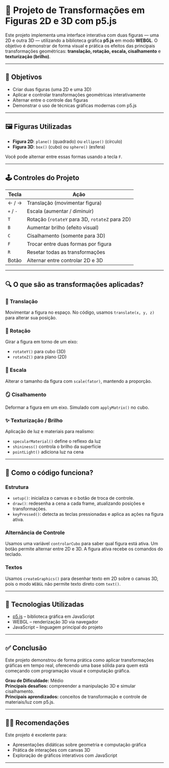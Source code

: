 # 🧊 Projeto de Transformações em Figuras 2D e 3D com p5.js

Este projeto implementa uma interface interativa com duas figuras — uma 2D e outra 3D — utilizando a biblioteca gráfica **p5.js** em modo **WEBGL**. O objetivo é demonstrar de forma visual e prática os efeitos das principais transformações geométricas: **translação, rotação, escala, cisalhamento** e **texturização (brilho)**.

---

## 🎯 Objetivos

- Criar duas figuras (uma 2D e uma 3D)
- Aplicar e controlar transformações geométricas interativamente
- Alternar entre o controle das figuras
- Demonstrar o uso de técnicas gráficas modernas com p5.js

---

## 🖼️ Figuras Utilizadas

- **Figura 2D**: `plane()` (quadrado) ou `ellipse()` (círculo)
- **Figura 3D**: `box()` (cubo) ou `sphere()` (esfera)

Você pode alternar entre essas formas usando a tecla `F`.

---

## 🕹️ Controles do Projeto

| Tecla         | Ação                                 |
|---------------|--------------------------------------|
| ← / →         | Translação (movimentar figura)       |
| `+` / `-`     | Escala (aumentar / diminuir)         |
| `T`           | Rotação (`rotateY` para 3D, `rotateZ` para 2D) |
| `B`           | Aumentar brilho (efeito visual)      |
| `C`           | Cisalhamento (somente para 3D)       |
| `F`           | Trocar entre duas formas por figura  |
| `R`           | Resetar todas as transformações      |
| Botão         | Alternar entre controlar 2D e 3D     |

---

## 🔍 O que são as transformações aplicadas?

### 🧭 Translação
Movimentar a figura no espaço. No código, usamos `translate(x, y, z)` para alterar sua posição.

### 🔁 Rotação
Girar a figura em torno de um eixo:
- `rotateY()` para cubo (3D)
- `rotateZ()` para plano (2D)

### 📏 Escala
Alterar o tamanho da figura com `scale(fator)`, mantendo a proporção.

### 🪞 Cisalhamento
Deformar a figura em um eixo. Simulado com `applyMatrix()` no cubo.

### ✨ Texturização / Brilho
Aplicação de luz e materiais para realismo:
- `specularMaterial()` define o reflexo da luz
- `shininess()` controla o brilho da superfície
- `pointLight()` adiciona luz na cena

---

## 🧠 Como o código funciona?

### Estrutura

- `setup()`: inicializa o canvas e o botão de troca de controle.
- `draw()`: redesenha a cena a cada frame, atualizando posições e transformações.
- `keyPressed()`: detecta as teclas pressionadas e aplica as ações na figura ativa.

### Alternância de Controle

Usamos uma variável `controlarCubo` para saber qual figura está ativa. Um botão permite alternar entre 2D e 3D. A figura ativa recebe os comandos do teclado.

### Textos

Usamos `createGraphics()` para desenhar texto em 2D sobre o canvas 3D, pois o modo `WEBGL` não permite texto direto com `text()`.

---

## 🧪 Tecnologias Utilizadas

- [p5.js](https://p5js.org) – biblioteca gráfica em JavaScript
- WEBGL – renderização 3D via navegador
- JavaScript – linguagem principal do projeto

---

## ✅ Conclusão

Este projeto demonstrou de forma prática como aplicar transformações gráficas em tempo real, oferecendo uma base sólida para quem está começando com programação visual e computação gráfica.

**Grau de Dificuldade:** Médio  
**Principais desafios:** compreender a manipulação 3D e simular cisalhamento.  
**Principais aprendizados:** conceitos de transformação e controle de materiais/luz com p5.js.

---

## 👨‍🏫 Recomendações

Este projeto é excelente para:
- Apresentações didáticas sobre geometria e computação gráfica
- Prática de interações com canvas 3D
- Exploração de gráficos interativos com JavaScript

---
